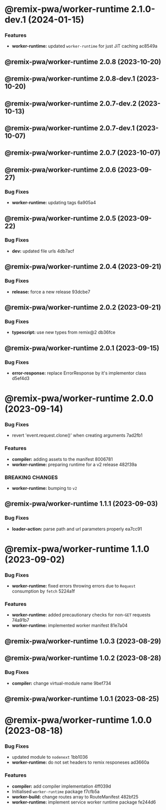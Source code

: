 # @remix-pwa/worker-runtime 2.1.0-dev.1 (2024-01-15)


### Features

* **worker-runtime:** updated `worker-runtime` for just JiT caching ac8549a

## @remix-pwa/worker-runtime 2.0.8 (2023-10-20)

## @remix-pwa/worker-runtime 2.0.8-dev.1 (2023-10-20)

## @remix-pwa/worker-runtime 2.0.7-dev.2 (2023-10-13)

## @remix-pwa/worker-runtime 2.0.7-dev.1 (2023-10-07)

## @remix-pwa/worker-runtime 2.0.7 (2023-10-07)

## @remix-pwa/worker-runtime 2.0.6 (2023-09-27)


### Bug Fixes

* **worker-runtime:** updating tags 6a905a4

## @remix-pwa/worker-runtime 2.0.5 (2023-09-22)


### Bug Fixes

* **dev:** updated file urls 4db7acf

## @remix-pwa/worker-runtime 2.0.4 (2023-09-21)


### Bug Fixes

* **release:** force a new release 93dcbe7

## @remix-pwa/worker-runtime 2.0.2 (2023-09-21)


### Bug Fixes

* **typescript:** use new types from remix@2 db36fce

## @remix-pwa/worker-runtime 2.0.1 (2023-09-15)


### Bug Fixes

* **error-response:** replace ErrorResponse by it's implementor class d5ef4d3

# @remix-pwa/worker-runtime 2.0.0 (2023-09-14)


### Bug Fixes

* revert 'event.request.clone()' when creating arguments 7ad2fb1


### Features

* **compiler:** adding assets to the manifest 8006781
* **worker-runtime:** preparing runtime for a v2 release 482f39a


### BREAKING CHANGES

* **worker-runtime:** bumping to `v2`

## @remix-pwa/worker-runtime 1.1.1 (2023-09-03)


### Bug Fixes

* **loader-action:** parse path and url parameters properly ea7cc91

# @remix-pwa/worker-runtime 1.1.0 (2023-09-02)


### Bug Fixes

* **worker-runtime:** fixed errors throwing errors due to `Request` consumption by `fetch` 5224a1f


### Features

* **worker-runtime:** added precautionary checks for non-`GET` requests 74a91b7
* **worker-runtime:** implemented worker manifest 81e7a04

## @remix-pwa/worker-runtime 1.0.3 (2023-08-29)

## @remix-pwa/worker-runtime 1.0.2 (2023-08-28)


### Bug Fixes

* **compiler:** change virtual-module name 9bef734

## @remix-pwa/worker-runtime 1.0.1 (2023-08-25)

# @remix-pwa/worker-runtime 1.0.0 (2023-08-18)


### Bug Fixes

* updated module to `nodenext` 1bb1036
* **worker-runtime:** do not set headers to remix responeses ad3660a


### Features

* **compiler:** add compiler implementation 4ff039d
* Initialised `worker-runtime` package f7cfb5a
* **worker-build:** change routes array to RouteManifest 482bf25
* **worker-runtime:** implement service worker runtime package fe244d6
